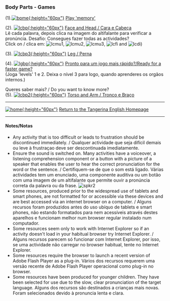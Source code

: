 ### Body Parts - Games

(1).[![bpme](https://1blockatatime.github.io/English/images2/bpme.PNG){:height="60px"}](http://www.eslgamesworld.com/members/games/vocabulary/memoryaudio/body%20parts%20i%20can/index.html) [Play 'memory'](http://www.eslgamesworld.com/members/games/vocabulary/memoryaudio/body%20parts%20i%20can/index.html)

(2). [![lcbp](https://1blockatatime.github.io/English/images/lcbp.PNG){:height="60px"}](http://www.learningchocolate.com/content/body-parts-1-head-and-face) [Face and Head / Cara e Cabeça](http://www.learningchocolate.com/content/body-parts-1-head-and-face)  
Lê cada palavra, depois clica na imagem do altifalante para verificar a pronúncia. Desafio: Consegues fazer todas as actividades?  
Click on / clica em: ![lcmu1](https://1blockatatime.github.io/English/images/lcmu1.PNG), ![lcmu2](https://1blockatatime.github.io/English/images/lcmu2.PNG), ![lcmu3](https://1blockatatime.github.io/English/images/lcmu3.PNG), ![lcfi](https://1blockatatime.github.io/English/images/lcfi.PNG) and ![lcdi](https://1blockatatime.github.io/English/images/lcdi.PNG))  

(3). [![lcbp3](https://1blockatatime.github.io/English/images/lcbp3.PNG){:height="60px"}](http://www.learningchocolate.com/content/body-parts-3-leg) [Leg / Perna](http://www.learningchocolate.com/content/body-parts-3-leg)  

(4). [![lgbp](https://1blockatatime.github.io/English/images/lgbp.PNG){:height="60px"}](https://www.learninggamesforkids.com/health_games/body_parts/labeling.html) [Pronto para um jogo mais rápido?/Ready for a faster game?](https://www.learninggamesforkids.com/health_games/body_parts/labeling.html)   
(Joga 'levels' 1 e 2. Deixa o nível 3 para logo, quando aprenderes os orgãos internos.)  

Queres saber mais? / Do you want to know more?  
(5). [![lcbp2](https://1blockatatime.github.io/English/images/lcbp2.PNG){:height="60px"}](http://www.learningchocolate.com/content/body-parts-2-mid-section-and-arms) [Torso and Arm / Tronco e Braço](http://www.learningchocolate.com/content/body-parts-2-mid-section-and-arms)  

***
[![home](https://1blockatatime.github.io/English/images/home.png){:height="60px"}](https://tangerina-pt.github.io/English) [Return to the Tangerina English Homepage](https://tangerina-pt.github.io/English)  

***

#### Notes/Notas
* Any activity that is too difficult or leads to frustration should be discontinued immediately. / Qualquer actividade que seja difícil demais ou leve à frustraçao deve ser descontinuada imediatamente.
* Ensure the sound is switched on. Many activities have a voiceover, a listening comprehension component or a button with a picture of a speaker that enables the user to hear the correct pronunciation for the word or the sentence. / Certifiquem-se de que o som está ligado. Várias actividades tem um enunciado, uma componente auditiva ou um botão com uma imagem de um altifalante que permite ouvir a pronúncia correta da palavra ou da frase. ![spkr2](/images/spkr2.PNG)
* Some resources, produced prior to the widespread use of tablets and smart phones, are not formatted for or accessible via these devices and are best accessed via an internet browser on a computer. / Alguns recursos foram produzidos antes do uso ubíquo de tablets e smart phones, não estando formatados para nem acessíveis através destes aparelhos e funcionam melhor num browser regular instalado num computador.
* Some resources seem only to work with Internet Explorer so if an activity doesn't load in your habitual browser try Internet Explorer. / Alguns recursos parecem só funcionar com Internet Explorer, por isso, se uma actividade não carregar no browser habitual, tente no Internet Explorer.
* Some resources require the browser to launch a recent version of Adobe Flash Player as a plug-in. Vários dos recursos requerem uma versão recente de Adobe Flash Player operacional como plug-in no browser.
* Some resources have been produced for younger children. They have been selected for use due to the slow, clear pronunciation of the target language. Alguns dos recursos são destinados a crianças mais novas. Foram selecionados devido à pronuncia lenta e clara.
